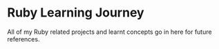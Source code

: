 # Ruby Learning Journey

All of my Ruby related projects and learnt concepts go in here for future references.
